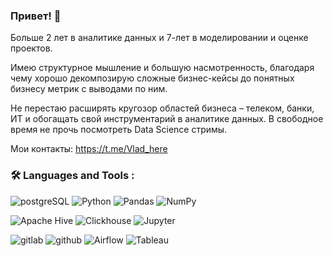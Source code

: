 
### Привет! 👋
Больше 2 лет в аналитике данных и 7-лет в моделировании и оценке проектов. 

Имею структурное мышление и большую насмотренность, благодаря чему  хорошо декомпозирую сложные бизнес-кейсы до понятных бизнесу метрик с выводами по ним.

Не перестаю расширять кругозор областей бизнеса – телеком, банки, ИТ и обогащать свой инструментарий в аналитике данных. 
В свободное время не прочь посмотреть Data Science стримы.

Мои контакты:
https://t.me/Vlad_here

###  🛠️ Languages and Tools : 
  ![postgreSQL](https://img.shields.io/badge/PostgreSQL-14354C?style=for-the-badge&logo=postgresql&logoColor=white)
  ![Python](https://img.shields.io/badge/Python-14354C?style=for-the-badge&logo=python&logoColor=white)
  ![Pandas](https://img.shields.io/badge/pandas-14354C?style=for-the-badge&logo=pandas&logoColor=white)
  ![NumPy](https://img.shields.io/badge/numpy-%23013243.svg?style=for-the-badge&logo=numpy&logoColor=white)
  
  ![Apache Hive](https://img.shields.io/badge/Apache%20Hive-14354C?style=for-the-badge&logo=apachehive&logoColor=black)
  ![Clickhouse](https://img.shields.io/badge/-Clickhouse-14354C?style=for-the-badge&logo=Clickhouse)
  ![Jupyter](https://img.shields.io/badge/-Jupyter_Notebook-14354C?style=for-the-badge&logo=Jupyter)
  
  ![gitlab](https://img.shields.io/badge/GitLab-14354C?style=for-the-badge&logo=gitlab&logoColor=white)
  ![github](https://img.shields.io/badge/GitHub-14354C?style=for-the-badge&logo=github&logoColor=white)
  ![Airflow](https://img.shields.io/badge/Airflow-14354C?style=for-the-badge&logo=Apache%20Airflow&logoColor=white)
  ![Tableau](https://img.shields.io/badge/Tableau-14354C?style=for-the-badge&logo=Tableau&logoColor=white)

<!--
**Vlad-My/Vlad-My** is a ✨ _special_ ✨ repository because its `README.md` (this file) appears on your GitHub profile.

Here are some ideas to get you started:

- 🔭 I’m currently working on ...
- 🌱 I’m currently learning ...
- 👯 I’m looking to collaborate on ...
- 🤔 I’m looking for help with ...
- 💬 Ask me about ...
- 📫 How to reach me: ...
- 😄 Pronouns: ...
- ⚡ Fun fact: ...
-->

